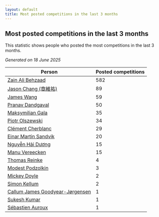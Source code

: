 ```yaml
---
layout: default
title: Most posted competitions in the last 3 months
---
```

## Most posted competitions in the last 3 months
This statistic shows people who posted the most competitions in the last 3 months.

*Generated on 18 June 2025*

| Person | Posted competitions |
| --- | --- |
| [Zain Ali Behzaad](https://www.worldcubeassociation.org/persons/2019BEHZ01) | 582 |
| [Jason Chang (章維祐)](https://www.worldcubeassociation.org/persons/2023CHAN15) | 89 |
| [James Wang](https://www.worldcubeassociation.org/persons/2015WANG87) | 59 |
| [Pranav Dandgaval](https://www.worldcubeassociation.org/persons/2017DAND01) | 50 |
| [Maksymilian Gala](https://www.worldcubeassociation.org/persons/2022GALA01) | 35 |
| [Piotr Olszewski](https://www.worldcubeassociation.org/persons/2013OLSZ02) | 34 |
| [Clément Cherblanc](https://www.worldcubeassociation.org/persons/2014CHER05) | 29 |
| [Einar Martin Sandvik](https://www.worldcubeassociation.org/persons/2018SAND22) | 20 |
| [Nguyễn Hải Dương](https://www.worldcubeassociation.org/persons/2018DUON07) | 15 |
| [Manu Vereecken](https://www.worldcubeassociation.org/persons/2010VERE01) | 15 |
| [Thomas Reinke](https://www.worldcubeassociation.org/persons/2018REIN04) | 4 |
| [Modest Podzolkin](https://www.worldcubeassociation.org/persons/2017PODZ01) | 3 |
| [Mickey Doyle](https://www.worldcubeassociation.org/persons/2021DOYL02) | 2 |
| [Simon Kellum](https://www.worldcubeassociation.org/persons/2016KELL12) | 2 |
| [Callum James Goodyear-Jørgensen](https://www.worldcubeassociation.org/persons/2012GOOD02) | 1 |
| [Sukesh Kumar](https://www.worldcubeassociation.org/persons/2017KUMA30) | 1 |
| [Sébastien Auroux](https://www.worldcubeassociation.org/persons/2008AURO01) | 1 |
